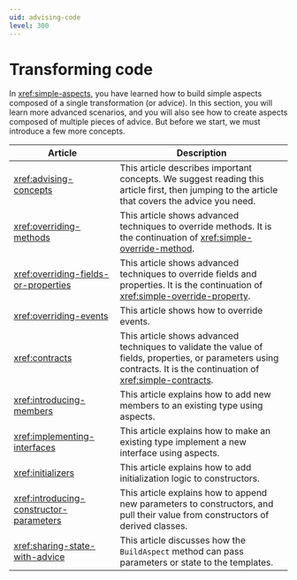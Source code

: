 ```yaml
---
uid: advising-code
level: 300
---
```


# Transforming code

In <xref:simple-aspects>, you have learned how to build simple aspects composed of a single transformation (or advice). In this section, you will learn more advanced scenarios, and you will also see how to create aspects composed of multiple pieces of advice. But before we start, we must introduce a few more concepts.


| Article | Description |
|----|----|
| <xref:advising-concepts> | This article describes important concepts. We suggest reading this article first, then jumping to the article that covers the advice you need. |
| <xref:overriding-methods> | This article shows advanced techniques to override methods. It is the continuation of <xref:simple-override-method>. |
| <xref:overriding-fields-or-properties> | This article shows advanced techniques to override fields and properties. It is the continuation of <xref:simple-override-property>. |
| <xref:overriding-events> | This article shows how to override events. |
| <xref:contracts> | This article shows advanced techniques to validate the value of fields, properties, or parameters using contracts. It is the continuation of <xref:simple-contracts>. |
| <xref:introducing-members> | This article explains how to add new members to an existing type using aspects. |
| <xref:implementing-interfaces> | This article explains how to make an existing type implement a new interface using aspects. |
| <xref:initializers> | This article explains how to add initialization logic to constructors. |
| <xref:introducing-constructor-parameters> | This article explains how to append new parameters to constructors, and pull their value from constructors of derived classes.
| <xref:sharing-state-with-advice> | This article discusses how the `BuildAspect` method can pass parameters or state to the templates.


